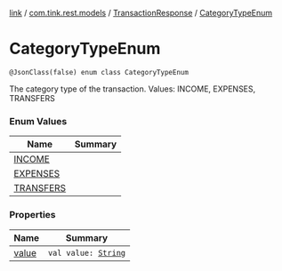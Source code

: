 [link](../../../index.md) / [com.tink.rest.models](../../index.md) / [TransactionResponse](../index.md) / [CategoryTypeEnum](./index.md)

# CategoryTypeEnum

`@JsonClass(false) enum class CategoryTypeEnum`

The category type of the transaction.
Values: INCOME, EXPENSES, TRANSFERS

### Enum Values

| Name | Summary |
|---|---|
| [INCOME](-i-n-c-o-m-e.md) |  |
| [EXPENSES](-e-x-p-e-n-s-e-s.md) |  |
| [TRANSFERS](-t-r-a-n-s-f-e-r-s.md) |  |

### Properties

| Name | Summary |
|---|---|
| [value](value.md) | `val value: `[`String`](https://kotlinlang.org/api/latest/jvm/stdlib/kotlin/-string/index.html) |
